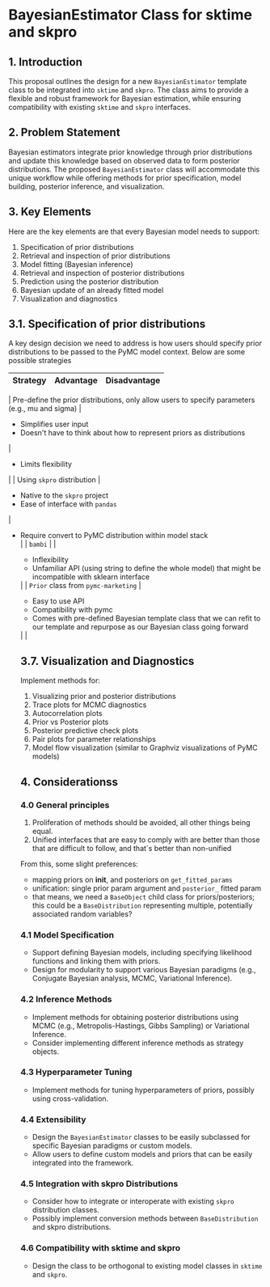 # BayesianEstimator Class for sktime and skpro

## 1. Introduction

This proposal outlines the design for a new `BayesianEstimator` template class to be integrated into `sktime` and `skpro`. The class aims to provide a flexible and robust framework for Bayesian estimation, while ensuring compatibility with existing `sktime` and `skpro` interfaces.

## 2. Problem Statement

Bayesian estimators integrate prior knowledge through prior distributions and update this knowledge based on observed data to form posterior distributions. The proposed `BayesianEstimator` class will accommodate this unique workflow while offering methods for prior specification, model building, posterior inference, and visualization.

## 3. Key Elements
Here are the key elements are that every Bayesian model needs to support:
1. Specification of prior distributions
2. Retrieval and inspection of prior distributions
3. Model fitting (Bayesian inference)
4. Retrieval and inspection of posterior distributions
5. Prediction using the posterior distribution
6. Bayesian update of an already fitted model
7. Visualization and diagnostics

## 3.1. Specification of prior distributions
A key design decision we need to address is how users should specify prior distributions to be passed to the PyMC model context. Below are some possible strategies


| Strategy                                                       | Advantage                                    | Disadvantage                                  |
| -------------------------------------------------------------- | -------------------------------------------- | --------------------------------------------- |
| 
Pre-define the prior distributions, only allow users to specify parameters (e.g., mu and sigma) | <ul><li>Simplifies user input</li><li>Doesn't have to think about how to represent priors as distributions</li></ul> | <ul><li>Limits flexibility</ul> |
| 
Using `skpro` distribution                                                 | <ul><li>Native to the `skpro` project</li><li>Ease of interface with `pandas`</li></ul> | <ul><li>Require convert to PyMC distribution within model stack</li> |
|
`bambi`                                                    | | <ul><li>Inflexibility</li><li>Unfamiliar API (using string to define the whole model) that might be incompatible with sklearn interface</li></ul> |
|
`Prior` class from `pymc-marketing`                                                    | <ul><li>Easy to use API</li><li>Compatibility with pymc</li><li>Comes with pre-defined Bayesian template class that we can refit to our template and repurpose as our Bayesian class going forward</li></ul>| |


## 3.7. Visualization and Diagnostics

Implement methods for:
1. Visualizing prior and posterior distributions
2. Trace plots for MCMC diagnostics
3. Autocorrelation plots
4. Prior vs Posterior plots
5. Posterior predictive check plots
6. Pair plots for parameter relationships
7. Model flow visualization (similar to Graphviz visualizations of PyMC models)


## 4. Considerationss
### 4.0 General principles
1. Proliferation of methods should be avoided, all other things being equal.
2. Unified interfaces that are easy to comply with are better than those that are difficult to follow, and that´s better than non-unified

From this, some slight preferences:
- mapping priors on __init__, and posteriors on `get_fitted_params`
- unification: single prior param argument and `posterior_` fitted param
- that means, we need a `BaseObject` child class for priors/posteriors; this could be a `BaseDistribution` representing multiple, potentially associated random variables?

### 4.1 Model Specification
- Support defining Bayesian models, including specifying likelihood functions and linking them with priors.
- Design for modularity to support various Bayesian paradigms (e.g., Conjugate Bayesian analysis, MCMC, Variational Inference).

### 4.2 Inference Methods
- Implement methods for obtaining posterior distributions using MCMC (e.g., Metropolis-Hastings, Gibbs Sampling) or Variational Inference.
- Consider implementing different inference methods as strategy objects.

### 4.3 Hyperparameter Tuning
- Implement methods for tuning hyperparameters of priors, possibly using cross-validation.

### 4.4 Extensibility
- Design the `BayesianEstimator` classes to be easily subclassed for specific Bayesian paradigms or custom models.
- Allow users to define custom models and priors that can be easily integrated into the framework.

### 4.5 Integration with skpro Distributions
- Consider how to integrate or interoperate with existing `skpro` distribution classes.
- Possibly implement conversion methods between `BaseDistribution` and skpro distributions.

### 4.6 Compatibility with sktime and skpro
- Design the class to be orthogonal to existing model classes in `sktime` and `skpro`.

